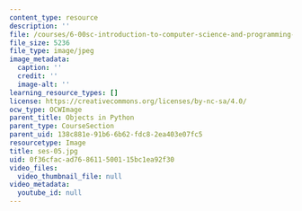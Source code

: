 ```yaml
---
content_type: resource
description: ''
file: /courses/6-00sc-introduction-to-computer-science-and-programming-spring-2011/0f36cfacad768611500115bc1ea92f30_ses-05.jpg
file_size: 5236
file_type: image/jpeg
image_metadata:
  caption: ''
  credit: ''
  image-alt: ''
learning_resource_types: []
license: https://creativecommons.org/licenses/by-nc-sa/4.0/
ocw_type: OCWImage
parent_title: Objects in Python
parent_type: CourseSection
parent_uid: 138c881e-91b6-6b62-fdc8-2ea403e07fc5
resourcetype: Image
title: ses-05.jpg
uid: 0f36cfac-ad76-8611-5001-15bc1ea92f30
video_files:
  video_thumbnail_file: null
video_metadata:
  youtube_id: null
---
```

